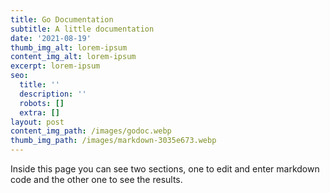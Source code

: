 ```yaml
---
title: Go Documentation
subtitle: A little documentation
date: '2021-08-19'
thumb_img_alt: lorem-ipsum
content_img_alt: lorem-ipsum
excerpt: lorem-ipsum
seo:
  title: ''
  description: ''
  robots: []
  extra: []
layout: post
content_img_path: /images/godoc.webp
thumb_img_path: /images/markdown-3035e673.webp
---
```

Inside this page you can see two sections, one to edit and enter markdown code and the other one to see the results.
